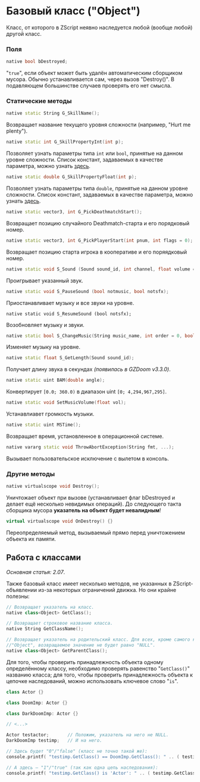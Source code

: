 # Базовый класс ("Object")

Класс, от которого в ZScript неявно наследуется любой (вообще любой) другой класс.

### Поля

```CPP
native bool bDestroyed;
```
"`true`", если объект может быть удалён автоматическим сборщиком мусора. Обычно устанавливается сам, через вызов "Destroy()". В подавляющем большинстве случаев проверять его нет смысла.

### Статические методы

```CPP
native static String G_SkillName();
```
Возвращает название текущего уровня сложности (например, "Hurt me plenty").

```CPP
native static int G_SkillPropertyInt(int p);
```
Позволяет узнать параметры типа `int` или `bool`, принятые на данном уровне сложности. Список констант, задаваемых в качестве параметра, можно узнать [здесь](https://zdoom.org/wiki/G_SkillPropertyInt).

```CPP
native static double G_SkillPropertyFloat(int p);
```
Позволяет узнать параметры типа `double`, принятые на данном уровне сложности. Список констант, задаваемых в качестве параметра, можно узнать [здесь](https://zdoom.org/wiki/G_SkillPropertyFloat).


```CPP
native static vector3, int G_PickDeathmatchStart();
```
Возвращает позицию случайного Deathmatch-старта и его порядковый номер.

```CPP
native static vector3, int G_PickPlayerStart(int pnum, int flags = 0);
```
Возвращает позицию старта игрока <pnum> в кооперативе и его поряядковый номер.

```CPP
native static void S_Sound (Sound sound_id, int channel, float volume = 1, float attenuation = ATTN_NORM);
```
Проигрывает указанный звук.

```CPP
native static void S_PauseSound (bool notmusic, bool notsfx);
```
Приостанавливает музыку и все звуки на уровне.

```
native static void S_ResumeSound (bool notsfx);
```
Возобновляет музыку и звуки.

```CPP
native static bool S_ChangeMusic(String music_name, int order = 0, bool looping = true, bool force = false);
```
Изменяет музыку на уровне.

```CPP
native static float S_GetLength(Sound sound_id);
```
Получает длину звука в секундах _(появилась в GZDoom v3.3.0)_.

```CPP
native static uint BAM(double angle);
```
Конвертирует `[0.0; 360.0)` в диапазон uint `[0; 4,294,967,295]`.

```CPP
native static void SetMusicVolume(float vol);
```
Устанавлиавет громкость музыки.

```CPP
native static uint MSTime();
```
Возвращает время, установленное в операционной системе.

```CPP
native vararg static void ThrowAbortException(String fmt, ...);
```
Вызывает пользовательское исключение с вылетом в консоль.


### Другие методы

```CPP
native virtualscope void Destroy();
```
Уничтожает объект при вызове (устанавливает флаг bDestroyed и делает ещё несколько невидимых операций). До следующего такта сборщика мусора **указатель на объект будет невалидным**!

```CPP
virtual virtualscope void OnDestroy() {}
```
Переопределяемый метод, вызываемый прямо перед уничтожением объекта их памяти.



## Работа с классами

_Основная статья: 2.07_.

Также базовый класс имеет несколько методов, не указанных в ZScript-объявлении из-за некоторых ограничений движка. Но они крайне полезны:

```CPP
// Возвращает указатель на класс.
native class<Object> GetClass();

// Возвращает строковое название класса.
native String GetClassName();

// Возвращает указатель на родительский класс. Для всех, кроме самого класса 
//"Object", возвращаемое значение не будет равно "NULL".
native class<Object> GetParentClass();
```

Для того, чтобы проверить принадлежность объекта одному определённому классу, необходимо проверять равенство "`GetClass()`" названию класса; для того, чтобы проверить принадлежность объекта к цепочке наследований, можно использовать ключевое слово "`is`".

```CPP
class Actor {}

class DoomImp: Actor {}

class DarkDoomImp: Actor {}

// <...>

Actor testactor;       // Положим, указатель на него не NULL.
DarkDoomImp testimp;   // И на него.

// Здесь будет "0"/"false" (класс не точно такой же):
console.printf( "testimp.GetClass() == DoomImp.GetClass(): " .. ( testimp.GetClass() == testactor.GetClass() ) );

// А здесь — "1"/"true" (так как одна цепь наследования):
console.printf( "testimp.GetClass() is 'Actor': " .. ( testimp.GetClass() is 'Actor' ) );
```

